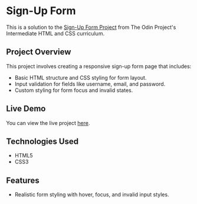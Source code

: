 # Sign-Up Form

This is a solution to the [Sign-Up Form Project](https://www.theodinproject.com/lessons/node-path-intermediate-html-and-css-sign-up-form) from The Odin Project's Intermediate HTML and CSS curriculum.

## Project Overview
This project involves creating a responsive sign-up form page that includes:
- Basic HTML structure and CSS styling for form layout.
- Input validation for fields like username, email, and password.
- Custom styling for form focus and invalid states.

## Live Demo
You can view the live project [here](https://soham-powar.github.io/Sign-up-Form/).

## Technologies Used
- HTML5
- CSS3

## Features
- Realistic form styling with hover, focus, and invalid input styles.
